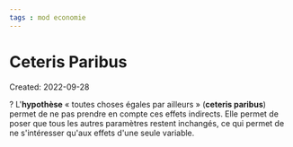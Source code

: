 ```yaml
---
tags : mod economie
---
```

# Ceteris Paribus
Created: 2022-09-28

?
L'**hypothèse** « toutes choses égales par ailleurs » (**ceteris paribus**) permet de ne pas prendre en compte ces effets indirects. Elle permet de poser que tous les autres paramètres restent inchangés, ce qui permet de ne s'intéresser qu'aux effets d'une seule variable.
<!--SR:!2023-04-12,63,250-->